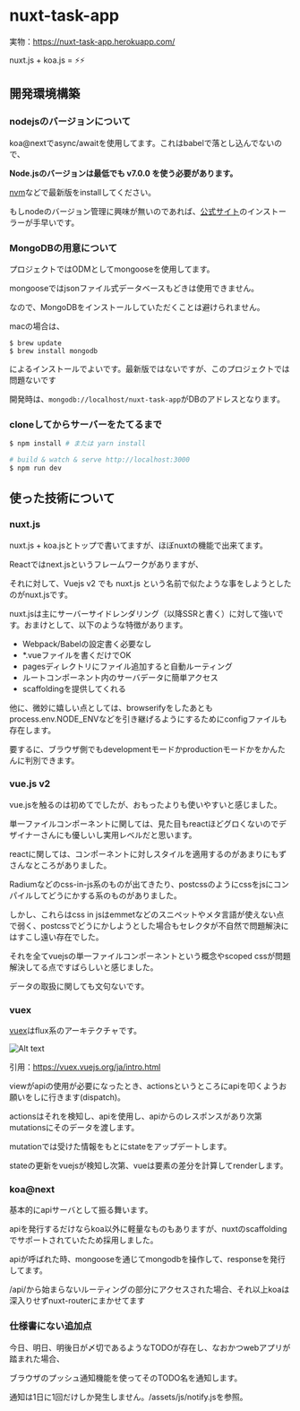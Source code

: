 # nuxt-task-app

実物：https://nuxt-task-app.herokuapp.com/

nuxt.js + koa.js = ⚡⚡

## 開発環境構築

### nodejsのバージョンについて

koa@nextでasync/awaitを使用してます。これはbabelで落とし込んでないので、

**Node.jsのバージョンは最低でも v7.0.0 を使う必要があります。**

[nvm](https://github.com/creationix/nvm)などで最新版をinstallしてください。

もしnodeのバージョン管理に興味が無いのであれば、[公式サイト](https://nodejs.org/ja/)のインストーラーが手早いです。

### MongoDBの用意について

プロジェクトではODMとしてmongooseを使用してます。

mongooseではjsonファイル式データベースもどきは使用できません。

なので、MongoDBをインストールしていただくことは避けられません。

macの場合は、

```
$ brew update
$ brew install mongodb
```

によるインストールでよいです。最新版ではないですが、このプロジェクトでは問題ないです

開発時は、`mongodb://localhost/nuxt-task-app`がDBのアドレスとなります。

### cloneしてからサーバーをたてるまで

``` bash
$ npm install # または yarn install

# build & watch & serve http://localhost:3000
$ npm run dev
```

## 使った技術について

### nuxt.js

nuxt.js + koa.jsとトップで書いてますが、ほぼnuxtの機能で出来てます。

Reactではnext.jsというフレームワークがありますが、

それに対して、Vuejs v2 でも nuxt.js という名前で似たような事をしようとしたのがnuxt.jsです。

nuxt.jsは主にサーバーサイドレンダリング（以降SSRと書く）に対して強いです。おまけとして、以下のような特徴があります。

* Webpack/Babelの設定書く必要なし
* *.vueファイルを書くだけでOK
* pagesディレクトリにファイル追加すると自動ルーティング
* ルートコンポーネント内のサーバデータに簡単アクセス
* scaffoldingを提供してくれる

他に、微妙に嬉しい点としては、browserifyをしたあともprocess.env.NODE_ENVなどを引き継げるようにするためにconfigファイルも存在します。

要するに、ブラウザ側でもdevelopmentモードかproductionモードかをかんたんに判別できます。

### vue.js v2

vue.jsを触るのは初めてでしたが、おもったよりも使いやすいと感じました。

単一ファイルコンポーネントに関しては、見た目もreactほどグロくないのでデザイナーさんにも優しいし実用レベルだと思います。

reactに関しては、コンポーネントに対しスタイルを適用するのがあまりにもずさんなところがありました。

Radiumなどのcss-in-js系のものが出てきたり、postcssのようにcssをjsにコンパイルしてどうにかする系のものがありました。

しかし、これらはcss in jsはemmetなどのスニペットやメタ言語が使えない点で弱く、postcssでどうにかしようとした場合もセレクタが不自然で問題解決にはすこし遠い存在でした。

それを全てvuejsの単一ファイルコンポーネントという概念やscoped cssが問題解決してる点ですばらしいと感じました。

データの取扱に関しても文句ないです。

### vuex

[vuex](https://vuex.vuejs.org/ja/intro.html)はflux系のアーキテクチャです。

![Alt text](https://vuex.vuejs.org/ja/images/vuex.png)

引用：https://vuex.vuejs.org/ja/intro.html

viewがapiの使用が必要になったとき、actionsというところにapiを叩くようお願いをしに行きます(dispatch)。

actionsはそれを検知し、apiを使用し、apiからのレスポンスがあり次第mutationsにそのデータを渡します。

mutationでは受けた情報をもとにstateをアップデートします。

stateの更新をvuejsが検知し次第、vueは要素の差分を計算してrenderします。

### koa@next

基本的にapiサーバとして振る舞います。

apiを発行するだけならkoa以外に軽量なものもありますが、nuxtのscaffoldingでサポートされていたため採用しました。

apiが呼ばれた時、mongooseを通じてmongodbを操作して、responseを発行してます。

/api/から始まらないルーティングの部分にアクセスされた場合、それ以上koaは深入りせずnuxt-routerにまかせてます

### 仕様書にない追加点

今日、明日、明後日が〆切であるようなTODOが存在し、なおかつwebアプリが踏まれた場合、

ブラウザのプッシュ通知機能を使ってそのTODO名を通知します。

通知は1日に1回だけしか発生しません。/assets/js/notify.jsを参照。
